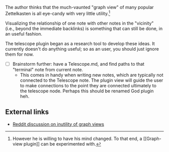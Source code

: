 The author thinks that the much-vaunted "graph view" of many popular Zettelkasten is all eye-candy with very little utility.[^mind]

Visualizing the relationship of one note with other notes in the "vicinity" (i.e., beyond the immediate backlinks) is something that can still be done, in an useful fashion.

The telescope plugin began as a research tool to develop these ideas. It currently doesn't do anything useful; so as an user, you should just ignore them for now.

- [ ] Brainstorm further: have a Telescope.md, and find paths to that "terminal" note from current note.
  - This comes in handy when writing new notes, which are typically not connected to the Telescope note. The plugin view will guide the user to make connections to the point they are connected ultimately to the telescope node. Perhaps this should be renamed God plugin heh.

[^mind]: However he is willing to have his mind changed. To that end, a [[Graph-view plugin]] can be experimented with.

## External links

- [Reddit discussion on inutility of graph views](https://www.reddit.com/r/Zettelkasten/comments/jogsw0/graphic_views_do_not_work_with_a_zettelkasten/)